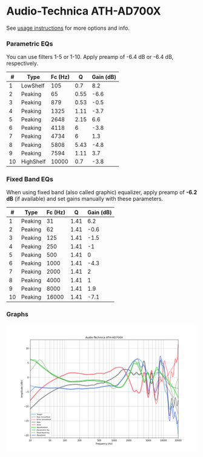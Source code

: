 # Audio-Technica ATH-AD700X
See [usage instructions](https://github.com/jaakkopasanen/AutoEq#usage) for more options and info.

### Parametric EQs
You can use filters 1-5 or 1-10. Apply preamp of -6.4 dB or -6.4 dB, respectively.

|   # | Type      |   Fc (Hz) |    Q |   Gain (dB) |
|-----|-----------|-----------|------|-------------|
|   1 | LowShelf  |       105 | 0.7  |         8.2 |
|   2 | Peaking   |        65 | 0.55 |        -6.6 |
|   3 | Peaking   |       879 | 0.53 |        -0.5 |
|   4 | Peaking   |      1325 | 1.11 |        -3.7 |
|   5 | Peaking   |      2648 | 2.15 |         6.6 |
|   6 | Peaking   |      4118 | 6    |        -3.8 |
|   7 | Peaking   |      4734 | 6    |         1.3 |
|   8 | Peaking   |      5808 | 5.43 |        -4.8 |
|   9 | Peaking   |      7594 | 1.11 |         3.7 |
|  10 | HighShelf |     10000 | 0.7  |        -3.8 |

### Fixed Band EQs
When using fixed band (also called graphic) equalizer, apply preamp of **-6.2 dB** (if available) and set gains manually with these parameters.

|   # | Type    |   Fc (Hz) |    Q |   Gain (dB) |
|-----|---------|-----------|------|-------------|
|   1 | Peaking |        31 | 1.41 |         6.2 |
|   2 | Peaking |        62 | 1.41 |        -0.6 |
|   3 | Peaking |       125 | 1.41 |        -1.5 |
|   4 | Peaking |       250 | 1.41 |        -1   |
|   5 | Peaking |       500 | 1.41 |         0   |
|   6 | Peaking |      1000 | 1.41 |        -4.3 |
|   7 | Peaking |      2000 | 1.41 |         2   |
|   8 | Peaking |      4000 | 1.41 |         1   |
|   9 | Peaking |      8000 | 1.41 |         1.9 |
|  10 | Peaking |     16000 | 1.41 |        -7.1 |

### Graphs
![](./Audio-Technica%20ATH-AD700X.png)

